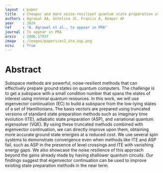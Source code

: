 ```yaml
---
layout  : paper
title   : Cheaper and more noise-resilient quantum state preparation using eigenvector continuation
authors : Agrawal AA, Getelina JC, Francis A, Kemper AF
year    : 2024
ref     : "A. Agrawal et al., to appear in PRA"
journal : To appear in PRA
arxiv   : 2406.17037 
image   : /images/papers/ec2_ita_asp.png
ncsu    : True
---
```


# Abstract
Subspace methods are powerful, noise-resilient methods that can effectively prepare ground states on quantum computers. The challenge is to get a subspace with a small condition number that spans the states of interest using minimal quantum resources. In this work, we will use eigenvector continuation (EC) to build a subspace from the low-lying states of a set of Hamiltonians. The basis vectors are prepared using truncated versions of standard state preparation methods such as imaginary time evolution (ITE), adiabatic state preparation (ASP), and variational quantum eigensolver (VQE). By using these truncated methods combined with eigenvector continuation, we can directly improve upon them, obtaining more accurate ground state energies at a reduced cost. We use several spin systems to demonstrate convergence even when methods like ITE and ASP fail, such as ASP in the presence of level crossings and ITE with vanishing energy gaps. We also showcase the noise resilience of this approach beyond the gains already made by having shallower quantum circuits. Our findings suggest that eigenvector continuation can be used to improve existing state preparation methods in the near term. 
